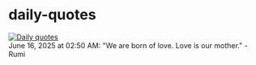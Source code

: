 # daily-quotes
[![Daily quotes](https://github.com/ceepu8/daily-quotes/actions/workflows/daily-quote.yml/badge.svg)](https://github.com/ceepu8/daily-quotes/actions/workflows/daily-quote.yml)<br/>
June 16, 2025 at 02:50 AM: "We are born of love. Love is our mother." - Rumi
